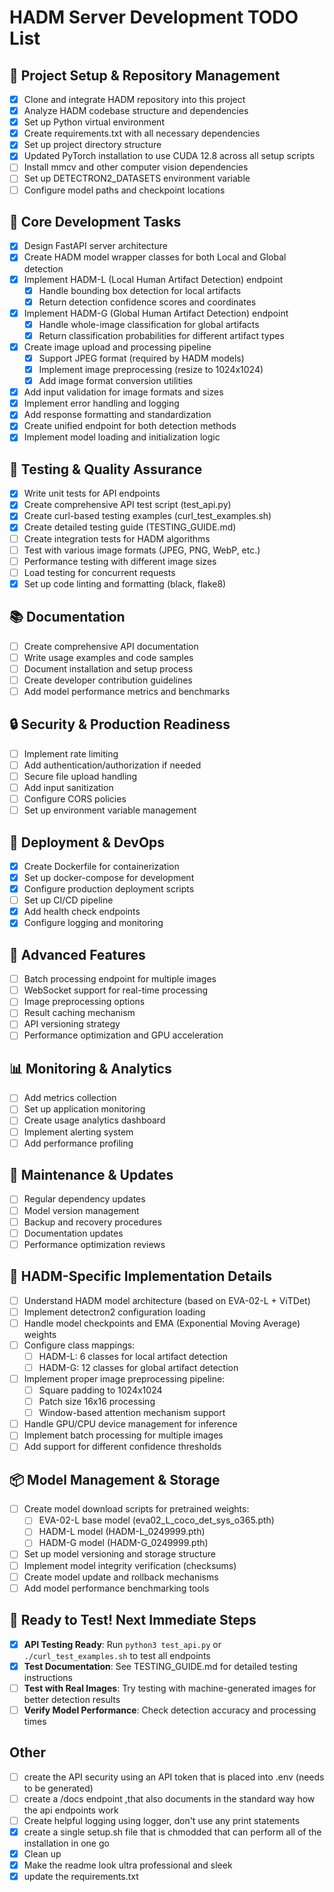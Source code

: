 # HADM Server Development TODO List



## 🚀 Project Setup & Repository Management
- [x] Clone and integrate HADM repository into this project
- [x] Analyze HADM codebase structure and dependencies
- [x] Set up Python virtual environment
- [x] Create requirements.txt with all necessary dependencies
- [x] Set up project directory structure
- [x] Updated PyTorch installation to use CUDA 12.8 across all setup scripts
- [ ] Install mmcv and other computer vision dependencies
- [ ] Set up DETECTRON2_DATASETS environment variable
- [ ] Configure model paths and checkpoint locations

## 🔧 Core Development Tasks
- [x] Design FastAPI server architecture
- [x] Create HADM model wrapper classes for both Local and Global detection
- [x] Implement HADM-L (Local Human Artifact Detection) endpoint
  - [x] Handle bounding box detection for local artifacts
  - [x] Return detection confidence scores and coordinates
- [x] Implement HADM-G (Global Human Artifact Detection) endpoint
  - [x] Handle whole-image classification for global artifacts
  - [x] Return classification probabilities for different artifact types
- [x] Create image upload and processing pipeline
  - [x] Support JPEG format (required by HADM models)
  - [x] Implement image preprocessing (resize to 1024x1024)
  - [x] Add image format conversion utilities
- [x] Add input validation for image formats and sizes
- [x] Implement error handling and logging
- [x] Add response formatting and standardization
- [x] Create unified endpoint for both detection methods
- [x] Implement model loading and initialization logic

## 🧪 Testing & Quality Assurance
- [x] Write unit tests for API endpoints
- [x] Create comprehensive API test script (test_api.py)
- [x] Create curl-based testing examples (curl_test_examples.sh)
- [x] Create detailed testing guide (TESTING_GUIDE.md)
- [ ] Create integration tests for HADM algorithms
- [ ] Test with various image formats (JPEG, PNG, WebP, etc.)
- [ ] Performance testing with different image sizes
- [ ] Load testing for concurrent requests
- [x] Set up code linting and formatting (black, flake8)

## 📚 Documentation
- [ ] Create comprehensive API documentation
- [ ] Write usage examples and code samples
- [ ] Document installation and setup process
- [ ] Create developer contribution guidelines
- [ ] Add model performance metrics and benchmarks

## 🔒 Security & Production Readiness
- [ ] Implement rate limiting
- [ ] Add authentication/authorization if needed
- [ ] Secure file upload handling
- [ ] Add input sanitization
- [ ] Configure CORS policies
- [ ] Set up environment variable management

## 🚢 Deployment & DevOps
- [x] Create Dockerfile for containerization
- [x] Set up docker-compose for development
- [x] Configure production deployment scripts
- [ ] Set up CI/CD pipeline
- [x] Add health check endpoints
- [x] Configure logging and monitoring

## 🎯 Advanced Features
- [ ] Batch processing endpoint for multiple images
- [ ] WebSocket support for real-time processing
- [ ] Image preprocessing options
- [ ] Result caching mechanism
- [ ] API versioning strategy
- [ ] Performance optimization and GPU acceleration

## 📊 Monitoring & Analytics
- [ ] Add metrics collection
- [ ] Set up application monitoring
- [ ] Create usage analytics dashboard
- [ ] Implement alerting system
- [ ] Add performance profiling

## 🔄 Maintenance & Updates
- [ ] Regular dependency updates
- [ ] Model version management
- [ ] Backup and recovery procedures
- [ ] Documentation updates
- [ ] Performance optimization reviews

## 🧠 HADM-Specific Implementation Details
- [ ] Understand HADM model architecture (based on EVA-02-L + ViTDet)
- [ ] Implement detectron2 configuration loading
- [ ] Handle model checkpoints and EMA (Exponential Moving Average) weights
- [ ] Configure class mappings:
  - [ ] HADM-L: 6 classes for local artifact detection
  - [ ] HADM-G: 12 classes for global artifact detection
- [ ] Implement proper image preprocessing pipeline:
  - [ ] Square padding to 1024x1024
  - [ ] Patch size 16x16 processing
  - [ ] Window-based attention mechanism support
- [ ] Handle GPU/CPU device management for inference
- [ ] Implement batch processing for multiple images
- [ ] Add support for different confidence thresholds

## 📦 Model Management & Storage
- [ ] Create model download scripts for pretrained weights:
  - [ ] EVA-02-L base model (eva02_L_coco_det_sys_o365.pth)
  - [ ] HADM-L model (HADM-L_0249999.pth)
  - [ ] HADM-G model (HADM-G_0249999.pth)
- [ ] Set up model versioning and storage structure
- [ ] Implement model integrity verification (checksums)
- [ ] Create model update and rollback mechanisms
- [ ] Add model performance benchmarking tools

## 🚀 Ready to Test! Next Immediate Steps
- [x] **API Testing Ready**: Run `python3 test_api.py` or `./curl_test_examples.sh` to test all endpoints
- [x] **Test Documentation**: See TESTING_GUIDE.md for detailed testing instructions
- [ ] **Test with Real Images**: Try testing with machine-generated images for better detection results
- [ ] **Verify Model Performance**: Check detection accuracy and processing times

## Other
- [ ] create the API security using an API token that is placed into .env (needs to be generated)
- [ ] create a /docs endpoint ,that also documents in the standard way how the api endpoints work
- [ ] Create helpful logging using logger, don't use any print statements
- [x] create a single setup.sh file that is chmodded that can perform all of the installation in one go
- [x] Clean up
- [x] Make the readme look ultra professional and sleek
- [x] update the requirements.txt
